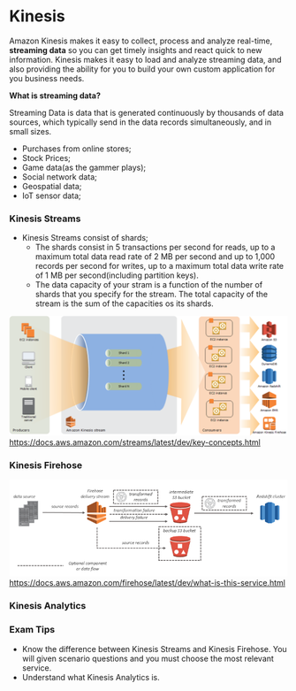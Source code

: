 # Kinesis  

Amazon Kinesis makes it easy to collect, process and analyze real-time, **streaming data** so you can get timely insights and react quick to new information. Kinesis makes it easy to load and analyze streaming data, and also providing the ability for you to build your own custom application for you business needs.  

**What is streaming data?**  

Streaming Data is data that is generated continuously by thousands of data sources, which typically send in the data records simultaneously, and in small sizes.  
* Purchases from online stores;  
* Stock Prices;  
* Game data(as the gammer plays);  
* Social network data;  
* Geospatial data;  
* IoT sensor data;    

### Kinesis Streams  

* Kinesis Streams consist of shards;  
  * The shards consist in 5 transactions per second for reads, up to a maximum total data read rate of 2 MB per second and up to 1,000 records per second for writes, up to a maximum total data write rate of 1 MB per second(including partition keys).
  * The data capacity of your stram is a function of the number of shards that you specify for the stream. The total capacity of the stream is the sum of the capacities os its shards.  

![Kinesis Streams](/imgs/kinesis-streams.png)https://docs.aws.amazon.com/streams/latest/dev/key-concepts.html

### Kinesis Firehose  

![Kinesis Streams](/imgs/kinesis-firehose.png)https://docs.aws.amazon.com/firehose/latest/dev/what-is-this-service.html
### Kinesis Analytics  


### Exam Tips  

* Know the difference between Kinesis Streams and Kinesis Firehose. You will given scenario questions and you must choose the most relevant service.  
* Understand what Kinesis Analytics is.  
